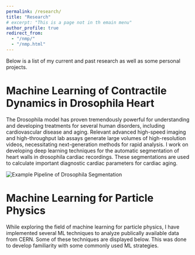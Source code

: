 ```yaml
---
permalink: /research/
title: "Research"
# excerpt: "This is a page not in th emain menu"
author_profile: true
redirect_from: 
  - "/nmp/"
  - "/nmp.html"
---
```


Below is a list of my current and past research as well as some personal projects.

Machine Learning of Contractile Dynamics in Drosophila Heart
======
The Drosophila model has proven tremendously powerful for understanding and developing treatments for several human disorders, including cardiovascular disease and aging. Relevant advanced high-speed imaging and high-throughput lab assays generate large volumes of high-resolution videos, necessitating next-generation methods for rapid analysis. I work on developing deep learning techniques for the automatic segmentation of heart walls in drosophila cardiac recordings. These segmentations are used to calculate important diagnostic cardiac parameters for cardiac aging. 

![Example Pipeline of Drosophila Segmentation](/images/dros_animation.gif)

Machine Learning for Particle Physics
======
While exploring the field of machine learning for particle physics, I have implemented several ML techniques to analyze publically available data from CERN. Some of these techniques are displayed below. This was done to develop familiarity with some commonly used ML strategies. 

